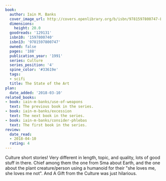 ```yaml
---
book:
  author: Iain M. Banks
  cover_image_url: http://covers.openlibrary.org/b/isbn/9781597800747-L.jpg
  dimensions:
    height: 20.0
  goodreads: '129131'
  isbn10: '1597800740'
  isbn13: '9781597800747'
  owned: false
  pages: '188'
  publication_year: '1991'
  series: Culture
  series_position: '4'
  spine_color: '#33619e'
  tags:
  - scifi
  title: The State of the Art
plan:
  date_added: '2018-03-10'
related_books:
- book: iain-m-banks/use-of-weapons
  text: The previous book in the series.
- book: iain-m-banks/excession
  text: The next book in the series.
- book: iain-m-banks/consider-phlebas
  text: The first book in the series.
review:
  date_read:
  - 2018-04-10
  rating: 4
---
```


Culture short stories! Very different in length, topic, and quality, lots of good stuff in there. Chief among them the
one from Sma about Earth, and the one about the plant creature/person using a humanoid for their "she loves me, she
loves me not". And A Gift from the Culture was just hilarious.
